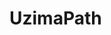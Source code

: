 
# UzimaPath
<!-- /api/auth:
post:
    summary: Authenticates a user, returning a JWT
    tags: [Authentication]
    requestBody:
    required: true
    content:
        application/json:
        schema:
            type: object
            properties:
            email:
                type: string
            password:
                type: string
    responses:
    "200":
        description: Return a JWT and a success message
        content:
        application/json:
            schema:
            type: object
            properties:
                token:
                type: string
                message:
                type: string
    "400":
        description: Invalid request
        content:
        application/json:
            schema:
            type: object
            properties:
                error:
                type: string
    "401":
        description: Invalid credentials
        content:
        application/json:
            schema:
            type: object
            properties:
                error:
                type: string
get:
    summary: Fetches all goals for the authenticated user
    tags: [Goals]
    responses:
    "200":
        description: Return an array of goals
        content:
        application/json:
            schema:
            type: array
            items:
                $ref: '#/components/schemas/Goal'
    "401":
    description: Invalid credentials
        content:
        application/json:
            schema:
            type: object
            properties:
                error:
                type: string
/api/goals:
post:
    summary: Creates a new goal
    tags: [Goals]
    requestBody:
    required: true
    content:
        application/json:
        schema:
            $ref: '#/components/schemas/Goal'
    responses:
    "201":
        description: Return a success message
        content:
        application/json:
            schema:
            type: object
            properties:
                message:
                type: string
    "400":
        description: Invalid request
        content:
        application/json:
            schema:
            type: object
            properties:
                error:
                type: string
    "401":
        description: Invalid credentials
        content:
        application/json:
            schema:
            type: object
            properties:
                error:
                type: string
get:
    summary: Fetches all goals for the authenticated user
    tags: [Goals]
    responses:
    "200":
        description: Return an array of goals
        content:
        application/json:
            schema:
            type: array
            items:
                $ref: '#/components/schemas/Goal'
    "401":
        description: Invalid credentials
        content:
        application/json:
            schema:
            type: object
            properties:
                error:
                type: string
/api/exercises:
post:
    summary: Creates a new exercise
    tags: [Exercises]
    requestBody:
    required: true
    content:
        application/json:
        schema:
            $ref: '#/components/schemas/Exercise'
    responses:
    "201":
        description: Return a success message
        content:
        application/json:
            schema:
            type: object
            properties:
                message:
                type: string
    "400":
        description: Invalid request
        content:
        application/json:
            schema:
            type: object
            properties:
                error:
                type: string
    "401":
        description: Invalid credentials
        content:
        application/json:
            schema:
            type: object
            properties:
                error:
                type: string
get:
    summary: Fetches all exercises for the authenticated user
    tags: [Exercises]
    responses:
    "200":
        description: Return an array of exercises
        content:
        application/json:
            schema:
            type: array
            items:
                $ref: '#/components/schemas/Exercise'
    "401":
        description: Invalid credentials
        content:
        application/json:
            schema:
            type: object
            properties:
                error:
                type: string
/api/progress:
post:
    summary: Creates a new progress report
    tags: [Progress]
    requestBody:
    required: true
    content:
        application/json:
        schema:
            $ref: '#/components/schemas/Progress'
    responses:
    "201":
        description: Return a success message
        content:
        application/json:
            schema:
            type: object
            properties:
                message:
                type: string
    "400":
        description: Invalid request
        content:
        application/json:
            schema:
            type: object
            properties:
            error:
                type: string
    "401":
        description: Invalid credentials
        content:
        application/json:
            schema:
            type: object
            properties:
                error:
                type: string
get:
    summary: Fetches all progress reports for the authenticated user
    tags: [Progress]
    responses:
    "200":
        description: Return an array of progress reports. -->